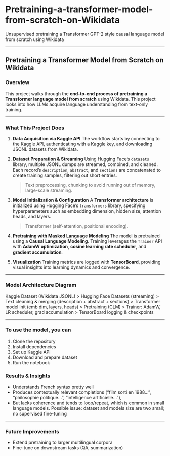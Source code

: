 # Pretraining-a-transformer-model-from-scratch-on-Wikidata
Unsupervised pretraining a Transformer GPT-2 style causal language model from scratch using Wikidata

---

## Pretraining a Transformer Model from Scratch on Wikidata

### Overview

This project walks through the **end-to-end process of pretraining a Transformer language model from scratch** using Wikidata.
This project looks into how LLMs acquire language understanding from text-only training.

---

### What This Project Does

1. **Data Acquisition via Kaggle API**
   The workflow starts by connecting to the Kaggle API, authenticating with a Kaggle key, and downloading JSONL datasets from Wikidata.

2. **Dataset Preparation & Streaming**
   Using Hugging Face’s `datasets` library, multiple JSONL dumps are streamed, combined, and cleaned.
   Each record’s `description`, `abstract`, and `sections` are concatenated to create training samples, filtering out short entries.
   >Text preprocessing, chunking to avoid running out of memory, large-scale streaming.

3. **Model Initialization & Configuration**
   A **Transformer architecture** is initialized using Hugging Face’s `transformers` library, specifying hyperparameters such as embedding dimension, hidden size, attention    heads, and layers.
   >Transformer (self-attention, positional encoding).

4. **Pretraining with Masked Language Modeling**
   The model is pretrained using a **Causal Language Modeling**.
   Training leverages the `Trainer` API with **AdamW optimization**, **cosine learning rate scheduler**, and **gradient accumulation**.

5. **Visualization**
   Training metrics are logged with **TensorBoard**, providing visual insights into learning dynamics and convergence.
---

### Model Architecture Diagram

Kaggle Dataset (Wikidata JSONL)
        >
Hugging Face Datasets (streaming)
        >
Text cleaning & merging (description + abstract + sections)
        >
Transformer model init (emb dim, layers, heads)
        >
Pretraining (CLM)
        >
Trainer: AdamW, LR scheduler, grad accumulation
        >
TensorBoard logging & checkpoints

---

### To use the model, you can

1. Clone the repository
2. Install dependencies
3. Set up Kaggle API
4. Download and prepare dataset
5. Run the notebook


### Results & Insights

* Understands French syntax pretty well
* Produces contextually relevant completions (“film sorti en 1988…”, “philosophie politique…”, “intelligence artificielle…”),
* But lacks coherence and tends to loop/repeat, which is common in small language models.
     Possible issue: dataset and models size are two small; no supervised fine-tuning

---

### Future Improvements

* Extend pretraining to larger multilingual corpora
* Fine-tune on downstream tasks (QA, summarization)



